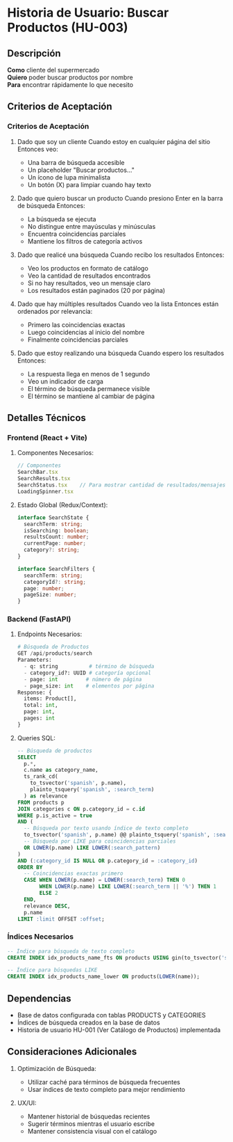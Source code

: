 # Historia de Usuario: Buscar Productos (HU-003)

## Descripción
**Como** cliente del supermercado  
**Quiero** poder buscar productos por nombre  
**Para** encontrar rápidamente lo que necesito

## Criterios de Aceptación

### Criterios de Aceptación

1. Dado que soy un cliente
   Cuando estoy en cualquier página del sitio
   Entonces veo:
   - Una barra de búsqueda accesible
   - Un placeholder "Buscar productos..."
   - Un ícono de lupa minimalista
   - Un botón (X) para limpiar cuando hay texto

2. Dado que quiero buscar un producto
   Cuando presiono Enter en la barra de búsqueda
   Entonces:
   - La búsqueda se ejecuta
   - No distingue entre mayúsculas y minúsculas
   - Encuentra coincidencias parciales
   - Mantiene los filtros de categoría activos

3. Dado que realicé una búsqueda
   Cuando recibo los resultados
   Entonces:
   - Veo los productos en formato de catálogo
   - Veo la cantidad de resultados encontrados
   - Si no hay resultados, veo un mensaje claro
   - Los resultados están paginados (20 por página)

4. Dado que hay múltiples resultados
   Cuando veo la lista
   Entonces están ordenados por relevancia:
   - Primero las coincidencias exactas
   - Luego coincidencias al inicio del nombre
   - Finalmente coincidencias parciales

5. Dado que estoy realizando una búsqueda
   Cuando espero los resultados
   Entonces:
   - La respuesta llega en menos de 1 segundo
   - Veo un indicador de carga
   - El término de búsqueda permanece visible
   - El término se mantiene al cambiar de página

## Detalles Técnicos

### Frontend (React + Vite)
1. Componentes Necesarios:
   ```typescript
   // Componentes
   SearchBar.tsx
   SearchResults.tsx
   SearchStatus.tsx    // Para mostrar cantidad de resultados/mensajes
   LoadingSpinner.tsx
   ```

2. Estado Global (Redux/Context):
   ```typescript
   interface SearchState {
     searchTerm: string;
     isSearching: boolean;
     resultsCount: number;
     currentPage: number;
     category?: string;
   }

   interface SearchFilters {
     searchTerm: string;
     categoryId?: string;
     page: number;
     pageSize: number;
   }
   ```

### Backend (FastAPI)
1. Endpoints Necesarios:
   ```python
   # Búsqueda de Productos
   GET /api/products/search
   Parameters:
     - q: string          # término de búsqueda
     - category_id?: UUID # categoría opcional
     - page: int         # número de página
     - page_size: int    # elementos por página
   Response: {
     items: Product[],
     total: int,
     page: int,
     pages: int
   }
   ```

2. Queries SQL:
   ```sql
   -- Búsqueda de productos
   SELECT 
     p.*,
     c.name as category_name,
     ts_rank_cd(
       to_tsvector('spanish', p.name),
       plainto_tsquery('spanish', :search_term)
     ) as relevance
   FROM products p
   JOIN categories c ON p.category_id = c.id
   WHERE p.is_active = true
   AND (
     -- Búsqueda por texto usando índice de texto completo
     to_tsvector('spanish', p.name) @@ plainto_tsquery('spanish', :search_term)
     -- Búsqueda por LIKE para coincidencias parciales
     OR LOWER(p.name) LIKE LOWER(:search_pattern)
   )
   AND (:category_id IS NULL OR p.category_id = :category_id)
   ORDER BY
     -- Coincidencias exactas primero
     CASE WHEN LOWER(p.name) = LOWER(:search_term) THEN 0
          WHEN LOWER(p.name) LIKE LOWER(:search_term || '%') THEN 1
          ELSE 2
     END,
     relevance DESC,
     p.name
   LIMIT :limit OFFSET :offset;
   ```

### Índices Necesarios
```sql
-- Índice para búsqueda de texto completo
CREATE INDEX idx_products_name_fts ON products USING gin(to_tsvector('spanish', name));

-- Índice para búsquedas LIKE
CREATE INDEX idx_products_name_lower ON products(LOWER(name));
```

## Dependencias
- Base de datos configurada con tablas PRODUCTS y CATEGORIES
- Índices de búsqueda creados en la base de datos
- Historia de usuario HU-001 (Ver Catálogo de Productos) implementada

## Consideraciones Adicionales
1. Optimización de Búsqueda:
   - Utilizar caché para términos de búsqueda frecuentes
   - Usar índices de texto completo para mejor rendimiento

2. UX/UI:
   - Mantener historial de búsquedas recientes
   - Sugerir términos mientras el usuario escribe
   - Mantener consistencia visual con el catálogo